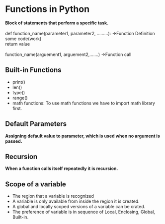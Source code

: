 # Functions in Python
<b>Block of statements that perform a specific task.</b><br><br>
def function_name(parameter1, parameter2, .........): ->Function Definition<br>
some code(work)<br>
return value<br><br>
function_name(arguement1, arguement2,.......) ->Function call

## Built-in Functions
- print()<br>
- len()<br>
- type()<br>
- range()<br>
- math functions: To use math functions we have to import math library first.

## Default Parameters
<b>Assigning default value to parameter, which is used when no argument is passed.</b>

## Recursion 
<b>When a function calls itself repeatedly it is recursion.</b>

## Scope of a variable
- The region that a variable is recognized 
- A variable is only available from inside the region it is created.
- A global and locally scoped versions of a variable can be crated.
- The preference of variable is in sequence of Local, Enclosing, Global, Built-in.
